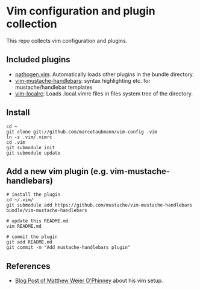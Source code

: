 Vim configuration and plugin collection
=======================================

This repo collects vim configuration and plugins.

Included plugins
----------------
* [pathogen.vim](https://github.com/tpope/vim-pathogen): Automatically loads other plugins in the bundle directory.
* [vim-mustache-handlebars](https://github.com/mustache/vim-mustache-handlebars): syntax highlighting etc. for mustache/handlebar templates
* [vim-localrc](https://github.com/thinca/vim-localrc): Loads .local.vimrc files in files system tree of the directory.

Install
-------
    cd ~
    git clone git://github.com/marcotaubmann/vim-config .vim
    ln -s .vim/.vimrc
    cd .vim
    git submodule init
    git submodule update


Add a new vim plugin (e.g. vim-mustache-handlebars)
---------------------------------------------------
    # install the plugin
    cd ~/.vim/
    git submodule add https://github.com/mustache/vim-mustache-handlebars bundle/vim-mustache-handlebars
    
    # update this README.md
    vim README.md
    
    # commit the plugin
    git add README.md
    git commit -m "Add mustache-handlebars plugin"


References
----------
* [Blog Post of Matthew Weier O'Phinney](https://mwop.net/blog/249-Vim-Toolbox,-2010-Edition.html) about his vim setup.
